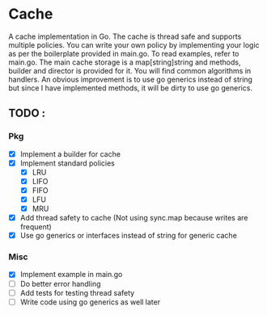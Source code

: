 # Cache
A cache implementation in Go. The cache is thread safe and supports multiple policies.
You can write your own policy by implementing your logic as per the boilerplate provided in main.go. To read examples, refer to main.go.
The main cache storage is a map[string]string and methods, builder and director is provided for it. You will find common algorithms in handlers. An obvious improvement is to use go generics instead of string but since I have implemented methods, it will be dirty to use go generics.

## TODO :

### Pkg
- [x] Implement a builder for cache
- [x] Implement standard policies
    - [x] LRU
    - [x] LIFO
    - [x] FIFO
    - [x] LFU
    - [x] MRU
- [x] Add thread safety to cache (Not using sync.map because writes are frequent)
- [x] Use go generics or interfaces instead of string for generic cache

### Misc
- [x] Implement example in main.go 
- [ ] Do better error handling
- [ ] Add tests for testing thread safety
- [ ] Write code using go generics as well later

